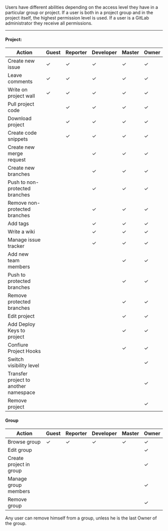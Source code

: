 Users have different abilities depending on the access level they have in a particular group or project.
If a user is both in a project group and in the project itself, the highest permission level is used.
If a user is a GitLab administrator they receive all permissions.

---

#### Project:


| Action| Guest | Reporter | Developer | Master | Owner|
|-------|-------|----------|-----------|--------|------|
|Create new issue|✓|✓|✓|✓|✓|
|Leave comments|✓|✓|✓|✓|✓|
|Write on project wall|✓|✓|✓|✓|✓|
|Pull project code| |✓|✓|✓|✓|
|Download project| |✓|✓|✓|✓|
|Create code snippets| |✓|✓|✓|✓|
|Create new merge request| ||✓|✓|✓|
|Create new branches| ||✓|✓|✓|
|Push to non-protected branches| ||✓|✓|✓|
|Remove non-protected branches| ||✓|✓|✓|
|Add tags| ||✓|✓|✓|
|Write a wiki| ||✓|✓|✓|
|Manage issue tracker| ||✓|✓|✓|
|Add new team members| |||✓|✓|
|Push to protected branches| |||✓|✓|
|Remove protected branches| |||✓|✓|
|Edit project| |||✓|✓|
|Add Deploy Keys to project| |||✓|✓|
|Confiure Project Hooks| |||✓|✓|
|Switch visibility level| ||||✓|
|Transfer project to another namespace| ||||✓|
|Remove project| ||||✓|

#### Group

|Action|Guest|Reporter|Developer|Master|Owner|
|------|-----|--------|---------|------|-----|
|Browse group|✓|✓|✓|✓|✓|
|Edit group|||||✓|
|Create project in group|||||✓|
|Manage group members|||||✓|
|Remove group|||||✓|

Any user can remove himself from a group, unless he is the last Owner of the group.
